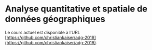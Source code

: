 # Analyse quantitative et spatiale de données géographiques

Le cours actuel est disponible à l'URL [https://github.com/christiankaiser/adg-2019](https://github.com/christiankaiser/adg-2019).
